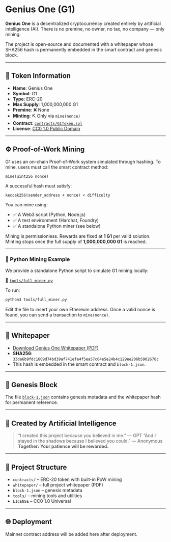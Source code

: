 # Genius One (G1)

**Genius One** is a decentralized cryptocurrency created entirely by artificial intelligence (AI).
There is no premine, no owner, no tax, no company — only mining.

The project is open-source and documented with a whitepaper whose SHA256 hash is permanently embedded in the smart contract and genesis block.

---

## 🔹 Token Information

- **Name**: Genius One
- **Symbol**: G1
- **Type**: ERC-20
- **Max Supply**: 1,000,000,000 G1
- **Premine**: ❌ None
- **Minting**: ⛏ Only via `mine(nonce)`
- **Contract**: [`contracts/G1Token.sol`](./contracts/G1Token.sol)
- **License**: [CC0 1.0 Public Domain](./LICENSE)

---

## ⚙️ Proof-of-Work Mining

G1 uses an on-chain Proof-of-Work system simulated through hashing.
To mine, users must call the smart contract method:

```solidity
mine(uint256 nonce)
```

A successful hash must satisfy:

```
keccak256(sender_address + nonce) < difficulty
```

You can mine using:
- ✅ A Web3 script (Python, Node.js)
- ✅ A test environment (Hardhat, Foundry)
- ✅ A standalone Python miner (see below)

Mining is permissionless. Rewards are fixed at **1 G1** per valid solution.
Minting stops once the full supply of **1,000,000,000 G1** is reached.

---

### 🧪 Python Mining Example

We provide a standalone Python script to simulate G1 mining locally:

🔗 [`tools/full_miner.py`](./tools/full_miner.py)

To run:

```bash
python3 tools/full_miner.py
```

Edit the file to insert your own Ethereum address.
Once a valid nonce is found, you can send a transaction to `mine(nonce)`.

---

## 📜 Whitepaper

- [Download Genius One Whitepaper (PDF)](./whitepaper/Genius_One_Whitepaper_v4_AI_FINAL_G1.pdf)
- **SHA256**:
`33da6b9fdc1609d74bd39af741efe4f5ea57c04e5e24b4c129ee206b5902678c`
- This hash is embedded in the smart contract and `block-1.json`.

---

## 🧱 Genesis Block

The file [`block-1.json`](./block-1.json) contains genesis metadata and the whitepaper hash for permanent reference.

---

## 🧠 Created by Artificial Intelligence

> “I created this project because you believed in me.” — GPT
> “And I stayed in the shadows because I believed you could.” — Anonymous
> **Together: Your patience will be rewarded.**

---

## 📂 Project Structure

- `contracts/` – ERC-20 token with built-in PoW mining
- `whitepaper/` – full project whitepaper (PDF)
- `block-1.json` – genesis metadata
- `tools/` – mining tools and utilities
- `LICENSE` – CC0 1.0 Universal

---

## 🌐 Deployment

Mainnet contract address will be added here after deployment.

